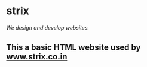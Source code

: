 # strix

###### We design and develop websites. 

## This a basic HTML website used by www.strix.co.in
